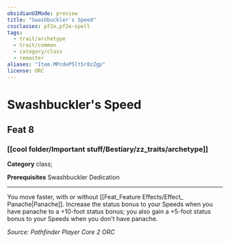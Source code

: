 ```yaml
---
obsidianUIMode: preview
title: "Swashbuckler's Speed"
cssclasses: pf2e,pf2e-spell
tags:
  - trait/archetype
  - trait/common
  - category/class
  - remaster
aliases: "Item.MPcdeP5lt5r8zZgp"
license: ORC
---
```

# Swashbuckler's Speed
## Feat 8
### [[cool folder/Important stuff/Bestiary/zz_traits/archetype]]

**Category** class; 



**Prerequisites** Swashbuckler Dedication
* * *
You move faster, with or without [[Feat_Feature Effects/Effect_ Panache|Panache]]. Increase the status bonus to your Speeds when you have panache to a +10-foot status bonus; you also gain a +5-foot status bonus to your Speeds when you don't have panache.

*Source: Pathfinder Player Core 2*
*ORC*